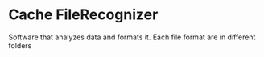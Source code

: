 # Cache FileRecognizer
Software that analyzes data and formats it. Each file format are in different folders
